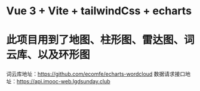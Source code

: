 # Vue 3 + Vite + tailwindCss + echarts

# 此项目用到了地图、柱形图、雷达图、词云库、以及环形图
###
词云库地址：https://github.com/ecomfe/echarts-wordcloud
数据请求接口地址：https://api.imooc-web.lgdsunday.club
###